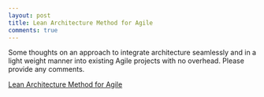 ```yaml
---
layout: post
title: Lean Architecture Method for Agile
comments: true
---
```



Some thoughts on an approach to integrate architecture seamlessly and in a light weight manner into existing Agile projects with no overhead. Please provide any comments.

[Lean Architecture Method for Agile](/lama/)
